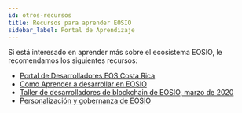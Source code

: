 ```yaml
---
id: otros-recursos
title: Recursos para aprender EOSIO
sidebar_label: Portal de Aprendizaje
---
```


Si está interesado en aprender más sobre el ecosistema EOSIO, le recomendamos los siguientes recursos:

- [Portal de Desarrolladores EOS Costa Rica ](https://desarrolladores.eoscostarica.io/docs/pautas-para-codigo-abierto)
- [Como Aprender a desarrollar en EOSIO](https://medium.com/@theblockstalk/learning-eosio-development-telos-eos-and-other-blockchains-94d384a8b09f)
- [Taller de desarrolladores de blockchain de EOSIO, marzo de 2020](https://www.youtube.com/playlist?list=PLbq67nzUl6Prlg2Su8Rkmh8exeAL5O5l7)
- [Personalización y gobernanza de EOSIO](https://www.youtube.com/watch?v=ITDFQESxglc&list=PLbq67nzUl6Prlg2Su8Rkmh8exeAL5O5l7&index=9)

